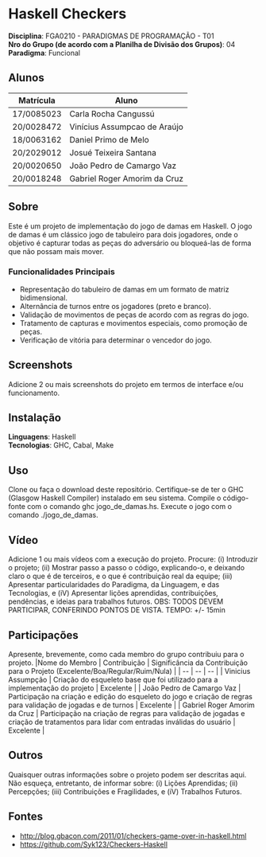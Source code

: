 
# Haskell Checkers

**Disciplina**: FGA0210 - PARADIGMAS DE PROGRAMAÇÃO - T01 <br>
**Nro do Grupo (de acordo com a Planilha de Divisão dos Grupos)**: 04<br>
**Paradigma**: Funcional<br>

## Alunos
|Matrícula | Aluno |
| -- | -- |
| 17/0085023 |  Carla Rocha Cangussú |
| 20/0028472 |  Vinícius Assumpcao de Araújo |
| 18/0063162 |  Daniel Primo de Melo |
| 20/2029012 |  Josué Teixeira Santana |
| 20/0020650 |  João Pedro de Camargo Vaz |
| 20/0018248 |  Gabriel Roger Amorim da Cruz |

## Sobre 
Este é um projeto de implementação do jogo de damas em Haskell. O jogo de damas é um clássico jogo de tabuleiro para dois jogadores, onde o objetivo é capturar todas as peças do adversário ou bloqueá-las de forma que não possam mais mover.

### Funcionalidades Principais
- Representação do tabuleiro de damas em um formato de matriz bidimensional.
- Alternância de turnos entre os jogadores (preto e branco).
- Validação de movimentos de peças de acordo com as regras do jogo.
- Tratamento de capturas e movimentos especiais, como promoção de peças.
- Verificação de vitória para determinar o vencedor do jogo.

## Screenshots
Adicione 2 ou mais screenshots do projeto em termos de interface e/ou funcionamento.

## Instalação 
**Linguagens**: Haskell<br>
**Tecnologias**: GHC, Cabal, Make<br>

## Uso 
Clone ou faça o download deste repositório.
Certifique-se de ter o GHC (Glasgow Haskell Compiler) instalado em seu sistema.
Compile o código-fonte com o comando ghc jogo_de_damas.hs.
Execute o jogo com o comando ./jogo_de_damas.

## Vídeo
Adicione 1 ou mais vídeos com a execução do projeto.
Procure: 
(i) Introduzir o projeto;
(ii) Mostrar passo a passo o código, explicando-o, e deixando claro o que é de terceiros, e o que é contribuição real da equipe;
(iii) Apresentar particularidades do Paradigma, da Linguagem, e das Tecnologias, e
(iV) Apresentar lições aprendidas, contribuições, pendências, e ideias para trabalhos futuros.
OBS: TODOS DEVEM PARTICIPAR, CONFERINDO PONTOS DE VISTA.
TEMPO: +/- 15min

## Participações
Apresente, brevemente, como cada membro do grupo contribuiu para o projeto.
|Nome do Membro | Contribuição | Significância da Contribuição para o Projeto (Excelente/Boa/Regular/Ruim/Nula) |
| -- | -- | -- |
| Vinicius Assumpção  |  Criação do esqueleto base que foi utilizado para a implementação do projeto | Excelente |
| João Pedro de Camargo Vaz  |  Participação na criação e edição do esqueleto do jogo e criação de regras para validação de jogadas e de turnos | Excelente |
| Gabriel Roger Amorim da Cruz | Participação na criação de regras para validação de jogadas e criação de tratamentos para lidar com entradas inválidas do usuário | Excelente | 

## Outros 
Quaisquer outras informações sobre o projeto podem ser descritas aqui. Não esqueça, entretanto, de informar sobre:
(i) Lições Aprendidas;
(ii) Percepções;
(iii) Contribuições e Fragilidades, e
(iV) Trabalhos Futuros.

## Fontes
- http://blog.gbacon.com/2011/01/checkers-game-over-in-haskell.html
- https://github.com/Syk123/Checkers-Haskell
